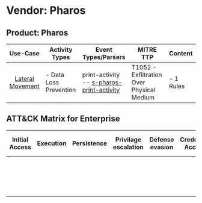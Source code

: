 Vendor: Pharos
==============
Product: Pharos
---------------
|                          Use-Case                           | Activity Types         | Event Types/Parsers                                                                                       | MITRE TTP                                     | Content        |
|:-----------------------------------------------------------:| ---------------------- | --------------------------------------------------------------------------------------------------------- | --------------------------------------------- | -------------- |
| [Lateral Movement](../UseCases/usecase_lateral_movement.md) | - Data Loss Prevention |  print-activity<br> -- [s-pharos-print-activity](../Parsers/parserContent_s-pharos-print-activity.md)<br> | T1052 - Exfiltration Over Physical Medium<br> |  - 1 Rules<br> |

ATT&CK Matrix for Enterprise
----------------------------
| Initial Access | Execution | Persistence | Privilage escalation | Defense evasion | Credential Access | Discovery | Lateral Movement | Collection | Command and Control | Exfiltration                                                                           | Impact |
| -------------- | --------- | ----------- | -------------------- | --------------- | ----------------- | --------- | ---------------- | ---------- | ------------------- | -------------------------------------------------------------------------------------- | ------ |
|                |           |             |                      |                 |                   |           |                  |            |                     | [Exfiltration Over Physical Medium](https://attack.mitre.org/techniques/T1052)<br><br> |        |